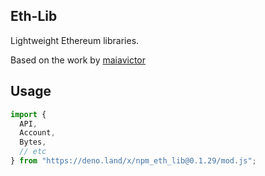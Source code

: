 ## Eth-Lib

Lightweight Ethereum libraries. 

Based on the work by [maiavictor](https://github.com/maiavictor)

## Usage

```javascript
import {
  API,
  Account,
  Bytes,
  // etc
} from "https://deno.land/x/npm_eth_lib@0.1.29/mod.js";
```